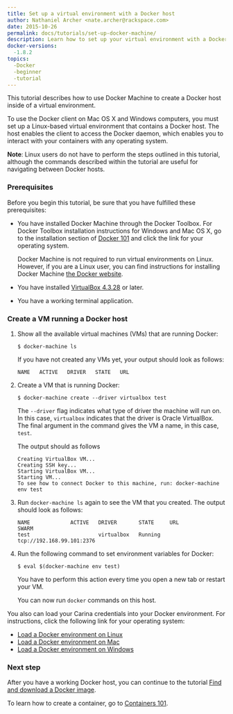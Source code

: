 ```yaml
---
title: Set up a virtual environment with a Docker host
author: Nathaniel Archer <nate.archer@rackspace.com>
date: 2015-10-26
permalink: docs/tutorials/set-up-docker-machine/
description: Learn how to set up your virtual environment with a Docker host using a Docker Machine
docker-versions:
  -1.8.2
topics:
  -Docker
  -beginner
  -tutorial
---
```


This tutorial describes how to use Docker Machine to create a Docker host inside of a virtual environment.

To use the Docker client on Mac OS X and Windows computers, you must set up a Linux-based virtual environment that contains a Docker host. The host enables the client to access the Docker daemon, which enables you to interact with your containers with any operating system.

**Note**: Linux users do not have to perform the steps outlined in this tutorial, although the commands described within the tutorial are useful for navigating between Docker hosts.

### Prerequisites

Before you begin this tutorial, be sure that you have fulfilled these prerequisites:

* You have installed Docker Machine through the Docker Toolbox. For Docker Toolbox installation instructions for Windows and Mac OS X, go to the installation section of [Docker 101](/docs/tutorials/docker-101/) and click the link for your operating system.

    Docker Machine is not required to run virtual environments on Linux. However, if you are a Linux user, you can find instructions for installing Docker Machine [the Docker website](https://docs.docker.com/machine/install-machine/).

* You have installed [VirtualBox 4.3.28](https://www.virtualbox.org/wiki/Downloads) or later.

* You have a working terminal application.

### Create a VM running a Docker host

1. Show all the available virtual machines (VMs) that are running Docker:

    `$ docker-machine ls`

    If you have not created any VMs yet, your output should look as follows:

    ```
    NAME   ACTIVE   DRIVER   STATE   URL
    ```

2. Create a VM that is running Docker:

    `$ docker-machine create --driver virtualbox test`  

    The `--driver` flag indicates what type of driver the machine will run on. In this case, `virtualbox` indicates that the driver is Oracle VirtualBox. The final argument in the command gives the VM a name, in this case, `test`.

    The output should as follows

    ```
    Creating VirtualBox VM...
    Creating SSH key...
    Starting VirtualBox VM...
    Starting VM...
    To see how to connect Docker to this machine, run: docker-machine env test
    ```

3. Run `docker-machine ls` again to see the VM that you created. The output should look as follows:

    ```
    NAME             ACTIVE   DRIVER       STATE     URL                         SWARM
    test                      virtualbox   Running   tcp://192.168.99.101:2376
    ```

4. Run the following command to set environment variables for Docker:

    `$ eval $(docker-machine env test)`

    You have to perform this action every time you open a new tab or restart your VM.

    You can now run `docker` commands on this host.

You also can load your Carina credentials into your Docker environment. For instructions, click the following link for your operating system:
* [Load a Docker environment on Linux](/docs/tutorials/load-docker-environment-on-linux/)
* [Load a Docker environment on Mac](/docs/tutorials/load-docker-environment-on-mac/)
* [Load a Docker environment on Windows](/docs/tutorials/load-docker-environment-on-windows/)

### Next step

After you have a working Docker host, you can continue to the tutorial [Find and download a Docker image](/docs/tutorials/run-docker-image/).

To learn how to create a container, go to [Containers 101](/docs/tutorials/containers-101/).
